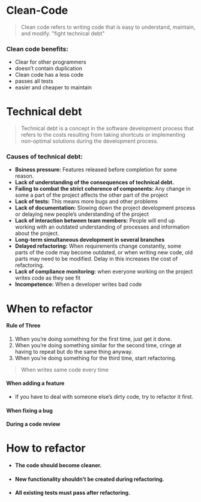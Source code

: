 # Clean-Code

> Clean code refers to writing code that is easy to understand, maintain, and modify. "fight technical debt"

### Clean code benefits:

* Clear for other programmers
* doesn’t contain duplication
* Clean code has a less code
* passes all tests
* easier and cheaper to maintain

# Technical debt

> Technical debt is a concept in the software development process that refers to the costs resulting from taking shortcuts or implementing non-optimal solutions during the development process.

### Causes of technical debt:

* **Bsiness pressure:** Features released before completion for some reason.
* **Lack of understanding of the consequences of technical debt.**
* **Failing to combat the strict coherence of components:** Any change in some a part of the project affects the other part of the project
* **Lack of tests:** This means more bugs and other problems
* **Lack of documentation:** Slowing down the project development process or delaying new people’s understanding of the project
* **Lack of interaction between team members:** People will end up working with an outdated understanding of processes and information about the project.
* **Long-term simultaneous development in several branches**
* **Delayed refactoring:** When requirements change constantly, some parts of the code may become outdated, or when writing new code, old parts may need to be modified. Delay in this increases the cost of refactoring.
* **Lack of compliance monitoring:** when everyone working on the project writes code as they see fit
* **Incompetence:** When a developer writes bad code

# When to refactor


#### Rule of Three

1. When you’re doing something for the first time, just get it done.
2. When you’re doing something similar for the second time, cringe at having to repeat but do the same thing anyway.
3. When you’re doing something for the third time, start refactoring.

> When writes same code every time

#### When adding a feature

* If you have to deal with someone else’s dirty code, try to refactor it first.

#### When fixing a bug

#### During a code review

# How to refactor

* #### The code should become cleaner.
* #### New functionality shouldn’t be created during refactoring.
* #### All existing tests must pass after refactoring.

